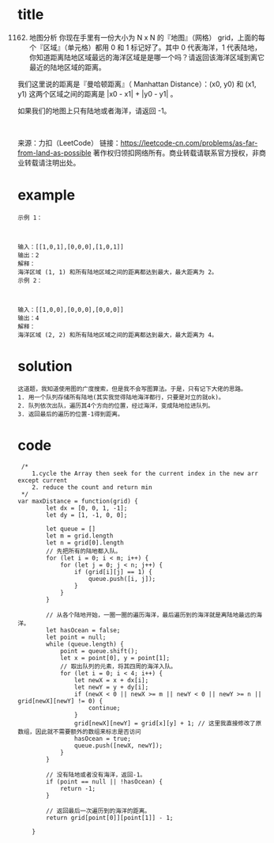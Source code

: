 # title
1162. 地图分析
你现在手里有一份大小为 N x N 的『地图』（网格） grid，上面的每个『区域』（单元格）都用 0 和 1 标记好了。其中 0 代表海洋，1 代表陆地，你知道距离陆地区域最远的海洋区域是是哪一个吗？请返回该海洋区域到离它最近的陆地区域的距离。

我们这里说的距离是『曼哈顿距离』（ Manhattan Distance）：(x0, y0) 和 (x1, y1) 这两个区域之间的距离是 |x0 - x1| + |y0 - y1| 。

如果我们的地图上只有陆地或者海洋，请返回 -1。

 

来源：力扣（LeetCode）
链接：https://leetcode-cn.com/problems/as-far-from-land-as-possible
著作权归领扣网络所有。商业转载请联系官方授权，非商业转载请注明出处。
# example
```
示例 1：



输入：[[1,0,1],[0,0,0],[1,0,1]]
输出：2
解释： 
海洋区域 (1, 1) 和所有陆地区域之间的距离都达到最大，最大距离为 2。
示例 2：



输入：[[1,0,0],[0,0,0],[0,0,0]]
输出：4
解释： 
海洋区域 (2, 2) 和所有陆地区域之间的距离都达到最大，最大距离为 4。

```

# solution
```
这道题，我知道使用图的广度搜索，但是我不会写图算法。于是，只有记下大佬的思路。
1. 用一个队列存储所有陆地(其实我觉得陆地海洋都行，只要是对立的就ok)。
2. 队列依次出队，遍历其4个方向的位置，经过海洋，变成陆地拉进队列。
3. 返回最后的遍历的位置-1得到距离。
```
# code
```
 /*
    1.cycle the Array then seek for the current index in the new arr except current
    2. reduce the count and return min 
 */
var maxDistance = function(grid) {
        let dx = [0, 0, 1, -1];
        let dy = [1, -1, 0, 0];

        let queue = []
        let m = grid.length
        let n = grid[0].length
        // 先把所有的陆地都入队。
        for (let i = 0; i < m; i++) {
            for (let j = 0; j < n; j++) {
                if (grid[i][j] == 1) {
                    queue.push([i, j]);
                }
            }
        }

        // 从各个陆地开始，一圈一圈的遍历海洋，最后遍历到的海洋就是离陆地最远的海洋。
        let hasOcean = false;
        let point = null;
        while (queue.length) {
            point = queue.shift();
            let x = point[0], y = point[1];
            // 取出队列的元素，将其四周的海洋入队。
            for (let i = 0; i < 4; i++) {
                let newX = x + dx[i];
                let newY = y + dy[i];
                if (newX < 0 || newX >= m || newY < 0 || newY >= n || grid[newX][newY] != 0) {
                    continue;
                }
                grid[newX][newY] = grid[x][y] + 1; // 这里我直接修改了原数组，因此就不需要额外的数组来标志是否访问
                hasOcean = true;
                queue.push([newX, newY]);
            }
        }

        // 没有陆地或者没有海洋，返回-1。
        if (point == null || !hasOcean) {
            return -1;
        }

        // 返回最后一次遍历到的海洋的距离。
        return grid[point[0]][point[1]] - 1;

    }
```

